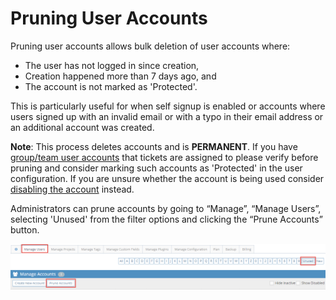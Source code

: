 # Pruning User Accounts

Pruning user accounts allows bulk deletion of user accounts where:

- The user has not logged in since creation,
- Creation happened more than 7 days ago, and
- The account is not marked as 'Protected'.

This is particularly useful for when self signup is enabled or accounts where users signed up with an invalid email or with a typo in their email address or an additional account was created. 

**Note**: This process deletes accounts and is **PERMANENT**. If you have [group/team user accounts](/project_management/auto_assign_issues) that tickets are assigned to please verify before pruning and consider marking such accounts as 'Protected' in the user configuration. If you are unsure whether the account is being used consider [disabling the account](/user_management/disable_accounts) instead. 

Administrators can prune accounts by going to “Manage”, “Manage Users”, selecting 'Unused' from the filter options and clicking the “Prune Accounts” button.

![](./images/prune_accounts_1.png)